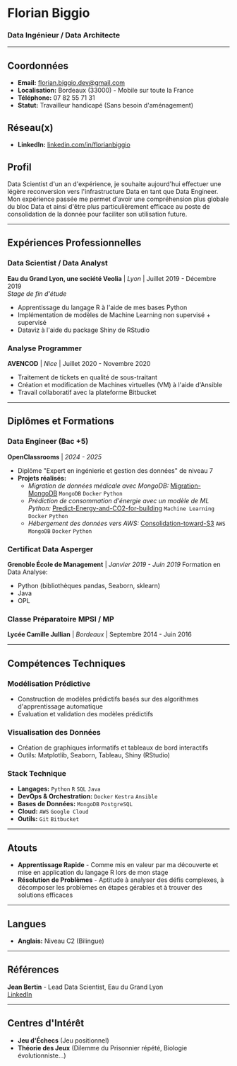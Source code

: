 # Florian Biggio
### Data Ingénieur / Data Architecte

---

## Coordonnées

- **Email:** florian.biggio.dev@gmail.com
- **Localisation:** Bordeaux (33000) - Mobile sur toute la France
- **Téléphone:** 07 82 55 71 31
- **Statut:** Travailleur handicapé (Sans besoin d'aménagement)

## Réseau(x)

- **LinkedIn:** [linkedin.com/in/florianbiggio](https://linkedin.com/in/florianbiggio)

## Profil

Data Scientist d'un an d'expérience, je souhaite aujourd'hui effectuer une légère reconversion vers l'infrastructure Data en tant que Data Engineer. Mon expérience passée me permet d'avoir une compréhension plus globale du bloc Data et ainsi d'être plus particulièrement efficace au poste de consolidation de la donnée pour faciliter son utilisation future.

---

## Expériences Professionnelles

### **Data Scientist / Data Analyst**
**Eau du Grand Lyon, une société Veolia** | *Lyon* | Juillet 2019 - Décembre 2019  
*Stage de fin d'étude*
- Apprentissage du langage R à l'aide de mes bases Python
- Implémentation de modèles de Machine Learning non supervisé + supervisé
- Dataviz à l'aide du package Shiny de RStudio

### **Analyse Programmer**
**AVENCOD** | *Nice* | Juillet 2020 - Novembre 2020
- Traitement de tickets en qualité de sous-traitant
- Création et modification de Machines virtuelles (VM) à l'aide d'Ansible
- Travail collaboratif avec la plateforme Bitbucket

---

## Diplômes et Formations

### **Data Engineer (Bac +5)**
**OpenClassrooms** | *2024 - 2025*
- Diplôme "Expert en ingénierie et gestion des données" de niveau 7
- **Projets réalisés:**
  - *Migration de données médicale avec MongoDB:* [Migration-MongoDB](https://github.com/Florian-Biggio/Migration-MongoDB) `MongoDB` `Docker` `Python`
  - *Prédiction de consommation d'énergie avec un modèle de ML Python:* [Predict-Energy-and-CO2-for-building](https://github.com/Florian-Biggio/Predict-Energy-and-CO2-for-building) `Machine Learning` `Docker` `Python`
  - *Hébergement des données vers AWS:* [Consolidation-toward-S3](https://github.com/Florian-Biggio/Consolidation-toward-S3) `AWS` `MongoDB` `Docker` `Python`


### **Certificat Data Asperger**
**Grenoble École de Management** | *Janvier 2019 - Juin 2019*
Formation en Data Analyse:
- Python (bibliothèques pandas, Seaborn, sklearn)
- Java
- OPL

### **Classe Préparatoire MPSI / MP**
**Lycée Camille Jullian** | *Bordeaux* | Septembre 2014 - Juin 2016

---

## Compétences Techniques

### **Modélisation Prédictive**
- Construction de modèles prédictifs basés sur des algorithmes d'apprentissage automatique
- Évaluation et validation des modèles prédictifs

### **Visualisation des Données**
- Création de graphiques informatifs et tableaux de bord interactifs
- Outils: Matplotlib, Seaborn, Tableau, Shiny (RStudio)

### **Stack Technique**
- **Langages:** `Python` `R` `SQL` `Java`
- **DevOps & Orchestration:** `Docker` `Kestra` `Ansible`
- **Bases de Données:** `MongoDB` `PostgreSQL`
- **Cloud:** `AWS` `Google Cloud`
- **Outils:** `Git` `Bitbucket`

---

## Atouts

- **Apprentissage Rapide** - Comme mis en valeur par ma découverte et mise en application du langage R lors de mon stage
- **Résolution de Problèmes** - Aptitude à analyser des défis complexes, à décomposer les problèmes en étapes gérables et à trouver des solutions efficaces

---

## Langues

- **Anglais:** Niveau C2 (Bilingue)

---

## Références

**Jean Bertin** - Lead Data Scientist, Eau du Grand Lyon  
[LinkedIn](https://www.linkedin.com/in/jean-bertin-0b156985/)

---

## Centres d'Intérêt

- **Jeu d'Échecs** (Jeu positionnel)
- **Théorie des Jeux** (Dilemme du Prisonnier répété, Biologie évolutionniste...)
